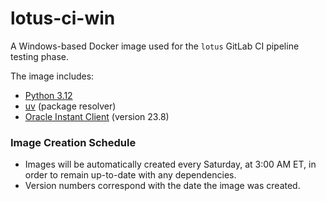 # lotus-ci-win

A Windows-based Docker image used for the `lotus` GitLab CI pipeline testing phase. 

The image includes:

* [Python 3.12](https://hub.docker.com/_/python)
* [uv](https://github.com/astral-sh/uv) (package resolver)
* [Oracle Instant Client](https://www.oracle.com/database/technologies/instant-client/winx64-64-downloads.html) (version 23.8)


### Image Creation Schedule

* Images will be automatically created every Saturday, at 3:00 AM ET, in order to remain up-to-date with any dependencies.
* Version numbers correspond with the date the image was created.  
